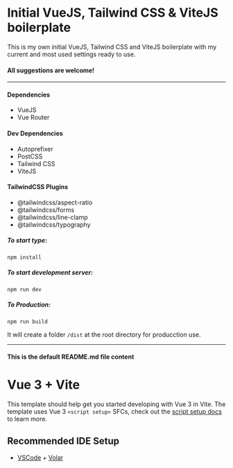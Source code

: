 # Initial VueJS, Tailwind CSS & ViteJS boilerplate

This is my own initial VueJS, Tailwind CSS and ViteJS boilerplate with my current and most used settings ready to use.

#### All suggestions are welcome!

------

#### Dependencies

* VueJS
* Vue Router



#### Dev Dependencies

* Autoprefixer
* PostCSS
* Tailwind CSS
* ViteJS



#### TailwindCSS Plugins

* @tailwindcss/aspect-ratio
* @tailwindcss/forms
* @tailwindcss/line-clamp
* @tailwindcss/typography



##### To start type:

`npm install`



##### To start development server:

`npm run dev`



##### To Production:

`npm run build`

It will create a folder ``/dist`` at the root directory for producction use.



------

#### This is the default README.md file content

# Vue 3 + Vite

This template should help get you started developing with Vue 3 in Vite. The template uses Vue 3 `<script setup>` SFCs, check out the [script setup docs](https://v3.vuejs.org/api/sfc-script-setup.html#sfc-script-setup) to learn more.

## Recommended IDE Setup

- [VSCode](https://code.visualstudio.com/) + [Volar](https://marketplace.visualstudio.com/items?itemName=johnsoncodehk.volar)
